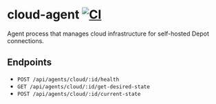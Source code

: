 # cloud-agent [![CI](https://github.com/depot/cloud-agent/workflows/CI/badge.svg)](https://github.com/depot/cloud-agent/actions)

Agent process that manages cloud infrastructure for self-hosted Depot connections.

## Endpoints

- `POST /api/agents/cloud/:id/health`
- `GET /api/agents/cloud/:id/get-desired-state`
- `POST /api/agents/cloud/:id/current-state`
